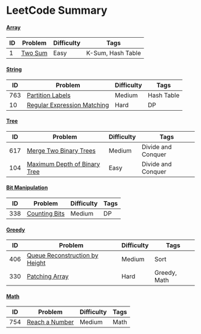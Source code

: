# LeetCode Summary

#### [Array](https://github.com/bigw660/Leetcode_Summary/tree/main/Array)
| ID | Problem                                                         | Difficulty   | Tags              |
| ---- | ------------------------------------------------------------ | ------ | ----------------- |
| 1    | [Two   Sum    ](https://github.com/bigw660/Leetcode_Summary/blob/main/Array/1_Two_Sum.md)       | Easy   | K-Sum, Hash Table |


#### [String](https://github.com/bigw660/Leetcode_Summary/tree/main/String)
| ID | Problem                                                         | Difficulty   | Tags              |
| ---- | ------------------------------------------------------------ | ------ | ----------------- |
| 763    | [Partition Labels](https://github.com/bigw660/Leetcode_Summary/blob/main/String/763_Partition_Labels.md)       | Medium   | Hash Table |
| 10     | [Regular Expression Matching](https://github.com/bigw660/Leetcode_Summary/blob/main/String/10_Regular_Expression_Matching.md)     | Hard  | DP |

#### [Tree](https://github.com/bigw660/Leetcode_Summary/tree/main/Tree)
| ID | Problem                                                         | Difficulty   | Tags              |
| ---- | ------------------------------------------------------------ | ------ | ----------------- |
| 617    | [Merge Two Binary Trees](https://github.com/bigw660/Leetcode_Summary/blob/main/Tree/617_Merge_Two_Binary_Trees.md)       | Medium   | Divide and Conquer |
| 104    | [Maximum Depth of Binary Tree](https://github.com/bigw660/Leetcode_Summary/blob/main/Tree/104_Maximum_Depth_of_Binary_Tree.md)       | Easy   | Divide and Conquer |


#### [Bit Manipulation](https://github.com/bigw660/Leetcode_Summary/tree/main/Bit_Manipulation)
| ID | Problem                                                         | Difficulty   | Tags              |
| ---- | ------------------------------------------------------------ | ------ | ----------------- |
| 338    | [Counting Bits](https://github.com/bigw660/Leetcode_Summary/blob/main/Bit_Manipulation/338_Counting_Bits.md)       | Medium   | DP |

#### [Greedy](https://github.com/bigw660/Leetcode_Summary/tree/main/Greedy)
| ID | Problem                                                         | Difficulty   | Tags              |
| ---- | ------------------------------------------------------------ | ------ | ----------------- |
| 406    | [Queue Reconstruction by Height](https://github.com/bigw660/Leetcode_Summary/blob/main/Greedy/406_Queue_Reconstruction_by_Height.md)       | Medium   | Sort |
| 330    | [Patching Array](https://github.com/bigw660/Leetcode_Summary/blob/main/Greedy/330_Patching_Array.md)       | Hard   | Greedy, Math |

#### [Math](https://github.com/bigw660/Leetcode_Summary/tree/main/Math)
| ID | Problem                                                         | Difficulty   | Tags              |
| ---- | ------------------------------------------------------------ | ------ | ----------------- |
| 754    | [Reach a Number](https://github.com/bigw660/Leetcode_Summary/blob/main/Math/754_Reach_a_Number.md)       | Medium   | Math |
